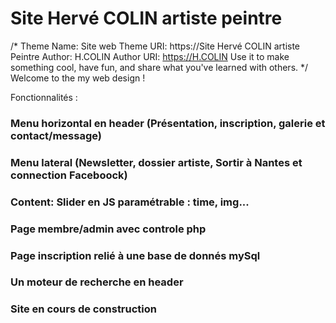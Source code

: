 Site Hervé COLIN artiste peintre
=================================
/*
Theme Name: Site web
Theme URI: https://Site Hervé COLIN artiste Peintre
Author: H.COLIN
Author URI: https://H.COLIN
Use it to make something cool, have fun, and share what you've learned with others.
*/
Welcome to the my web design !

Fonctionnalités :

### Menu horizontal en header (Présentation, inscription, galerie et contact/message)
### Menu lateral (Newsletter, dossier artiste, Sortir à Nantes et connection Faceboock)
### Content: Slider en JS paramétrable : time, img...
### Page membre/admin avec controle php
### Page inscription relié à une base de donnés mySql
### Un moteur de recherche en header
### Site en cours de construction
